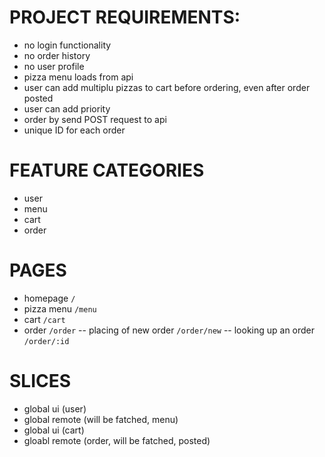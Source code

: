 # PROJECT REQUIREMENTS:
- no login functionality
- no order history
- no user profile 
- pizza menu loads from api
- user can add multiplu pizzas to cart before ordering, even after order posted
- user can add priority
- order by send POST request to api
- unique ID for each order
 
# FEATURE CATEGORIES
- user
- menu
- cart
- order

# PAGES
- homepage ```/```
- pizza menu ```/menu```
- cart ```/cart```
- order ```/order```
-- placing of new order ```/order/new```
-- looking up an order ```/order/:id```

# SLICES
- global ui (user)
- global remote (will be fatched, menu)
- global ui (cart)
- gloabl remote (order, will be fatched, posted)
